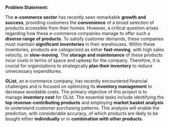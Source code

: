 
**Problem Statement:**

The **e-commerce sector** has recently seen remarkable **growth and success**, providing customers the **convenience** of a broad selection of products accessible from their homes. However, a critical question arises regarding how these e-commerce companies manage to offer such a **diverse range of products**. To satisfy customer demands, these companies must maintain **significant inventories** in their warehouses. Within these inventories, products are categorized as either **fast-moving**, with high sales velocity, or **slow-moving**. The **storage and maintenance** of these products incur costs in terms of space and upkeep for the company. Therefore, it is crucial for organizations to strategically **plan their inventory** to reduce unnecessary expenditures.

**OList**, an e-commerce company, has recently encountered financial challenges and is focused on optimizing its **inventory management** to decrease avoidable costs. The primary objective of this project is to manage **inventory cost** for OList. The essential tasks include identifying the **top revenue-contributing products** and employing **market basket analysis** to understand customer purchasing patterns. This analysis will enable the prediction, with considerable accuracy, of which products are likely to be bought either **individually** or in **combination with other products**.
